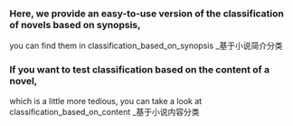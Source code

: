 ### Here, we provide an easy-to-use version of the classification of novels based on synopsis,
 you can find them in classification_based_on_synopsis _基于小说简介分类

### If you want to test classification based on the content of a novel, 
which is a little more tedious, you can take a look at classification_based_on_content _基于小说内容分类
